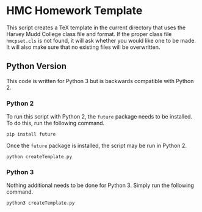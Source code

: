 # HMC Homework Template
This script creates a TeX template in the current directory that uses the Harvey Mudd College class file and format. If the proper class file `hmcpset.cls` is not found, it will ask whether you would like one to be made. It will also make sure that no existing files will be overwritten.

## Python Version
This code is written for Python 3 but is backwards compatible with Python 2.

### Python 2
To run this script with Python 2, the `future` package needs to be installed. To do this, run the following command.
```{bash}
pip install future
```
Once the `future` package is installed, the script may be run in Python 2.
```{bash}
python createTemplate.py
```

### Python 3
Nothing additional needs to be done for Python 3. Simply run the following command.
```{bash}
python3 createTemplate.py
```
